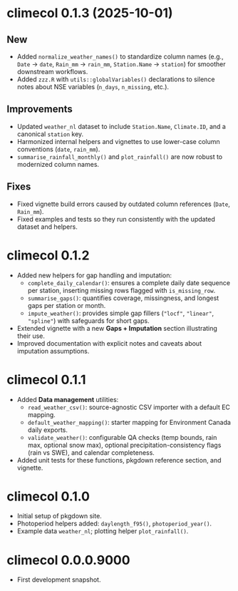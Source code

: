 # climecol 0.1.3 (2025-10-01)

## New
- Added `normalize_weather_names()` to standardize column names (e.g., `Date` → `date`, `Rain_mm` → `rain_mm`, `Station.Name` → `station`) for smoother downstream workflows.  
- Added `zzz.R` with `utils::globalVariables()` declarations to silence notes about NSE variables (`n_days`, `n_missing`, etc.).

## Improvements
- Updated `weather_nl` dataset to include `Station.Name`, `Climate.ID`, and a canonical `station` key.  
- Harmonized internal helpers and vignettes to use lower-case column conventions (`date`, `rain_mm`).  
- `summarise_rainfall_monthly()` and `plot_rainfall()` are now robust to modernized column names.

## Fixes
- Fixed vignette build errors caused by outdated column references (`Date`, `Rain_mm`).  
- Fixed examples and tests so they run consistently with the updated dataset and helpers.  


# climecol 0.1.2

- Added new helpers for gap handling and imputation:
  - `complete_daily_calendar()`: ensures a complete daily date sequence per station, inserting missing rows flagged with `is_missing_row`.
  - `summarise_gaps()`: quantifies coverage, missingness, and longest gaps per station or month.
  - `impute_weather()`: provides simple gap fillers (`"locf"`, `"linear"`, `"spline"`) with safeguards for short gaps.
- Extended vignette with a new **Gaps + Imputation** section illustrating their use.
- Improved documentation with explicit notes and caveats about imputation assumptions.

# climecol 0.1.1

- Added **Data management** utilities:
  - `read_weather_csv()`: source-agnostic CSV importer with a default EC mapping.
  - `default_weather_mapping()`: starter mapping for Environment Canada daily exports.
  - `validate_weather()`: configurable QA checks (temp bounds, rain max, optional snow max),
    optional precipitation-consistency flags (rain vs SWE), and calendar completeness.
- Added unit tests for these functions, pkgdown reference section, and vignette.

# climecol 0.1.0

- Initial setup of pkgdown site.
- Photoperiod helpers added: `daylength_f95()`, `photoperiod_year()`.
- Example data `weather_nl`; plotting helper `plot_rainfall()`.

# climecol 0.0.0.9000

- First development snapshot.
